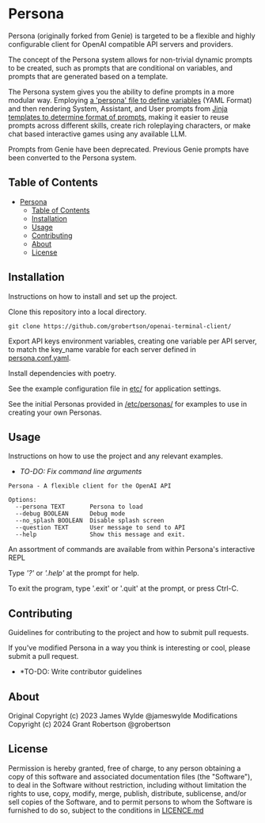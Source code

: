 # Persona

Persona (originally forked from Genie) is targeted to be a flexible and highly configurable
client for OpenAI compatible API servers and providers.

The concept of the Persona system allows for non-trivial dynamic prompts to be created, such as
prompts that are conditional on variables, and prompts that are generated based on a template.

The Persona system gives you the ability to define prompts in a more modular way. Employing
[a 'persona' file to define variables](etc/personas/default.persona) (YAML Format) and then rendering System, Assistant,
and User prompts from [Jinja templates to determine format of prompts](etc/templates/default/assistant.tmpl), making it easier to
reuse prompts across different skills, create rich roleplaying characters, or make chat
based interactive games using any available LLM.

Prompts from Genie have been deprecated. Previous Genie prompts have been
converted to the Persona system.

## Table of Contents

- [Persona](#persona)
  - [Table of Contents](#table-of-contents)
  - [Installation](#installation)
  - [Usage](#usage)
  - [Contributing](#contributing)
  - [About](#about)
  - [License](#license)

## Installation

Instructions on how to install and set up the project.

Clone this repository into a local directory.

```
git clone https://github.com/grobertson/openai-terminal-client/
```

Export API keys environment variables, creating one variable per API server, to match
the key_name varable for each server defined in [persona.conf.yaml](etc/persona.conf.yaml.example).

Install dependencies with poetry.

See the example configuration file in [etc/](etc/) for application settings.

See the initial Personas provided in [/etc/personas/](/etc/personas) for examples to use in
creating your own Personas. 

## Usage

Instructions on how to use the project and any relevant examples.

- *TO-DO: Fix command line arguments*

```
Persona - A flexible client for the OpenAI API

Options:
  --persona TEXT       Persona to load
  --debug BOOLEAN      Debug mode
  --no_splash BOOLEAN  Disable splash screen
  --question TEXT      User message to send to API
  --help               Show this message and exit.
```

An assortment of commands are available from within Persona's interactive REPL

Type *'?'* or *'.help'* at the prompt for help.

To exit the program, type '.exit' or '.quit' at the prompt, or press Ctrl-C.

## Contributing

Guidelines for contributing to the project and how to submit pull requests.

If you've modified Persona in a way you think is interesting or cool, please submit a pull request.

- *TO-DO: Write contributor guidelines

## About

Original Copyright (c) 2023 James Wylde @jameswylde
Modifications Copyright (c) 2024 Grant Robertson @grobertson

## License

Permission is hereby granted, free of charge, to any person obtaining a copy
of this software and associated documentation files (the "Software"), to deal
in the Software without restriction, including without limitation the rights
to use, copy, modify, merge, publish, distribute, sublicense, and/or sell
copies of the Software, and to permit persons to whom the Software is
furnished to do so, subject to the conditions in [LICENCE.md](LICENSE.md)